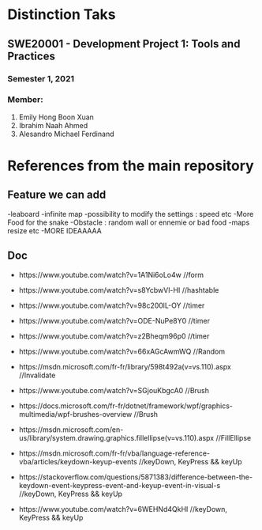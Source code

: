 # Distinction Taks
## SWE20001 - Development Project 1: Tools and Practices
### Semester 1, 2021
### Member:
1. Emily Hong Boon Xuan
2. Ibrahim Naah Ahmed
3. Alesandro Michael Ferdinand


# References from the main repository
## Feature we can add
-leaboard 
-infinite map
-possibility to modify the settings : speed etc
-More Food for the snake
-Obstacle : random wall or ennemie or bad food
-maps resize etc
-MORE IDEAAAAA

## Doc
<ul>
<li><p>https://www.youtube.com/watch?v=1A1Ni6oLo4w //form</p></li>
<li><p>https://www.youtube.com/watch?v=s8YcbwVl-HI //hashtable</p></li>
<li><p>https://www.youtube.com/watch?v=98c200lL-OY //timer</p></li>
<li><p>https://www.youtube.com/watch?v=ODE-NuPe8Y0 //timer</p></li>
<li><p>https://www.youtube.com/watch?v=z2Bheqm96p0 //timer</p></li>
<li><p>https://www.youtube.com/watch?v=66xAGcAwmWQ //Random</p></li>
<li><p>https://msdn.microsoft.com/fr-fr/library/598t492a(v=vs.110).aspx //Invalidate</p></li>
<li><p>https://www.youtube.com/watch?v=SGjouKbgcA0 //Brush</p></li>
<li><p>https://docs.microsoft.com/fr-fr/dotnet/framework/wpf/graphics-multimedia/wpf-brushes-overview //Brush</p></li>
<li><p>https://msdn.microsoft.com/en-us/library/system.drawing.graphics.fillellipse(v=vs.110).aspx //FillEllipse</p></li>
<li><p>https://msdn.microsoft.com/fr-fr/vba/language-reference-vba/articles/keydown-keyup-events //keyDown, KeyPress && keyUp</p></li>
<li><p>https://stackoverflow.com/questions/5871383/difference-between-the-keydown-event-keypress-event-and-keyup-event-in-visual-s //keyDown, KeyPress && keyUp</p></li>
<li><p>https://www.youtube.com/watch?v=6WEHNd4QkHI //keyDown, KeyPress && keyUp</p></li>
</ul>
